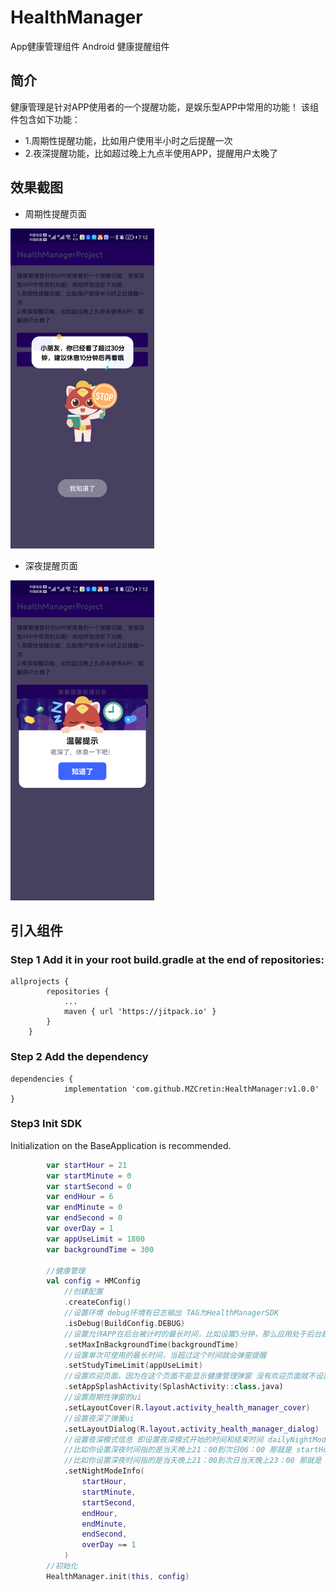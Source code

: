 # HealthManager
App健康管理组件 Android 健康提醒组件

## 简介
健康管理是针对APP使用者的一个提醒功能，是娱乐型APP中常用的功能！
该组件包含如下功能：
+ 1.周期性提醒功能，比如用户使用半小时之后提醒一次
+ 2.夜深提醒功能，比如超过晚上九点半使用APP，提醒用户太晚了

## 效果截图

+ 周期性提醒页面

<img src="./doc/images/img1.png" alt="img1" style="zoom:50%;" />

+ 深夜提醒页面

<img src="./doc/images/img2.png" alt="img2" style="zoom:50%;" />

## 引入组件

### Step 1 Add it in your root build.gradle at the end of repositories:

```
allprojects {
		repositories {
			...
			maven { url 'https://jitpack.io' }
		}
	}
```



### Step 2 Add the dependency

```
dependencies {
	        implementation 'com.github.MZCretin:HealthManager:v1.0.0'
}
```



### Step3 Init SDK

Initialization on the BaseApplication is recommended.

```kotlin
        var startHour = 21
        var startMinute = 0
        var startSecond = 0
        var endHour = 6
        var endMinute = 0
        var endSecond = 0
        var overDay = 1
        var appUseLimit = 1800
        var backgroundTime = 300

        //健康管理
        val config = HMConfig
            //创建配置
            .createConfig()
            //设置环境 debug环境有日志输出 TAG为HealthManagerSDK
            .isDebug(BuildConfig.DEBUG)
            //设置允许APP在后台被计时的最长时间，比如设置5分钟，那么应用处于后台超过5分钟，就清空之前的计时，下次进入app就从头开始计时，否则就继续计时
            .setMaxInBackgroundTime(backgroundTime)
            //设置单次可使用的最长时间，当超过这个时间就会弹窗提醒
            .setStudyTimeLimit(appUseLimit)
            //设置欢迎页面，因为在这个页面不能显示健康管理弹窗 没有欢迎页面就不设置
            .setAppSplashActivity(SplashActivity::class.java)
            //设置周期性弹窗的ui
            .setLayoutCover(R.layout.activity_health_manager_cover)
            //设置夜深了弹簧ui
            .setLayoutDialog(R.layout.activity_health_manager_dialog)
            //设置夜深模式信息 即设置夜深模式开始的时间和结束时间 dailyNightModeOverDay指的是你设置的时间是否是跨越当日的
            //比如你设置深夜时间指的是当天晚上21：00到次日06：00 那就是 startHour = 21 startMinute = 0 startSecond = 0 endHour = 6  endMinute = 0 endSecond = 0 dailyNightModeOverDay = true
            //比如你设置深夜时间指的是当天晚上21：00到次日当天晚上23：00 那就是 startHour = 21 startMinute = 0 startSecond = 0 endHour = 23  endMinute = 0 endSecond = 0 dailyNightModeOverDay = false
            .setNightModeInfo(
                startHour,
                startMinute,
                startSecond,
                endHour,
                endMinute,
                endSecond,
                overDay == 1
            )
        //初始化
        HealthManager.init(this, config)
```

